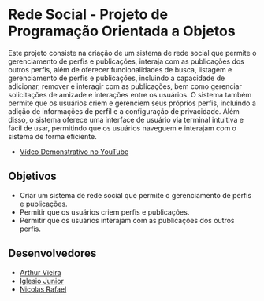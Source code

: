 # Rede Social - Projeto de Programação Orientada a Objetos

Este projeto consiste na criação de um sistema de rede social que permite o gerenciamento de perfis e publicações, interaja com as publicações dos outros perfis, além de oferecer funcionalidades de busca, listagem e gerenciamento de perfis e publicações, incluindo a capacidade de adicionar, remover e interagir com as publicações, bem como gerenciar solicitações de amizade e interações entre os usuários. O sistema também permite que os usuários criem e gerenciem seus próprios perfis, incluindo a adição de informações de perfil e a configuração de privacidade. Além disso, o sistema oferece uma interface  de usuário via terminal intuitiva e fácil de usar, permitindo que os usuários naveguem e interajam com o sistema de forma eficiente.

- [Vídeo Demonstrativo no YouTube](https://youtu.be/fLcuV6jlcfE?si=vL0uD1rVYcyGlYhG) 

## Objetivos

- Criar um sistema de rede social que permite o gerenciamento de perfis e publicações.
- Permitir que os usuários criem perfis e publicações.
- Permitir que os usuários interajam com as publicações dos outros perfis.

## Desenvolvedores

- [Arthur Vieira](https://github.com/ArthurV10)
- [Iglesio Junior](https://github.com/iglesiojunior)
- [Nicolas Rafael](https://github.com/NicolasRaf)
